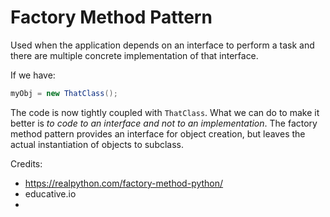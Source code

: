 # Factory Method Pattern

Used when the application depends on an interface to perform a task and there are multiple concrete implementation of that interface.

If we have:

```java
myObj = new ThatClass();
```

The code is now tightly coupled with `ThatClass`. What we can do to make it better is _to code to an interface and not to an implementation_. The factory method pattern provides an interface for object creation, but leaves the actual instantiation of objects to subclass. 

Credits:

- https://realpython.com/factory-method-python/
- educative.io
- 